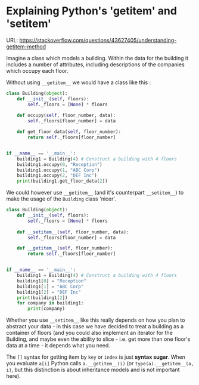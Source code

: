 # Explaining Python's '__getitem__' and '__setitem__'

URL: https://stackoverflow.com/questions/43627405/understanding-getitem-method

Imagine a class which models a building. Within the data for the building it includes a number of attributes, including descriptions of the companies which occupy each floor.

Without using `__getitem__` we would have a class like this :

```python
class Building(object):
    def __init__(self, floors):
        self._floors = [None] * floors
    
    def occupy(self, floor_number, data):
        self._floors[floor_number] = data

    def get_floor_data(self, floor_number):
        return self._floors[floor_number]


if __name__ == '__main__':
    building1 = Building(4) # Construct a building with 4 floors
    building1.occupy(0, "Reception")
    building1.occupy(1, "ABC Corp")
    building1.occupy(2, "DEF Inc")
    print(building1.get_floor_data(2))

```

We could however use `__getitem__` (and it's counterpart `__setitem__`) to make the usage of the `Building` class 'nicer'.

```python
class Building(object):
    def __init__(self, floors):
        self._floors = [None] * floors
    
    def __setitem__(self, floor_number, data):
        self._floors[floor_number] = data

    def __getitem__(self, floor_number):
        return self._floors[floor_number]


if __name__ == '__main__':
    building1 = Building(4) # Construct a building with 4 floors
    building1[0] = "Reception"
    building1[1] = "ABC Corp"
    building1[2] = "DEF Inc"
    print(building1[2])
    for company in building1:
        print(company)
```

Whether you use `__setitem__` like this really depends on how you plan to abstract your data - in this case we have decided to treat a building as a container of floors (and you could also implement an iterator for the Building, and maybe even the ability to slice - i.e. get more than one floor's data at a time - it depends what you need.

The `[]` syntax for getting item by `key` or `index` is just **syntax sugar**. When you evaluate `a[i]` Python calls `a.__getitem__(i)` (or `type(a).__getitem__(a, i)`, but this distinction is about inheritance models and is not important here). 



